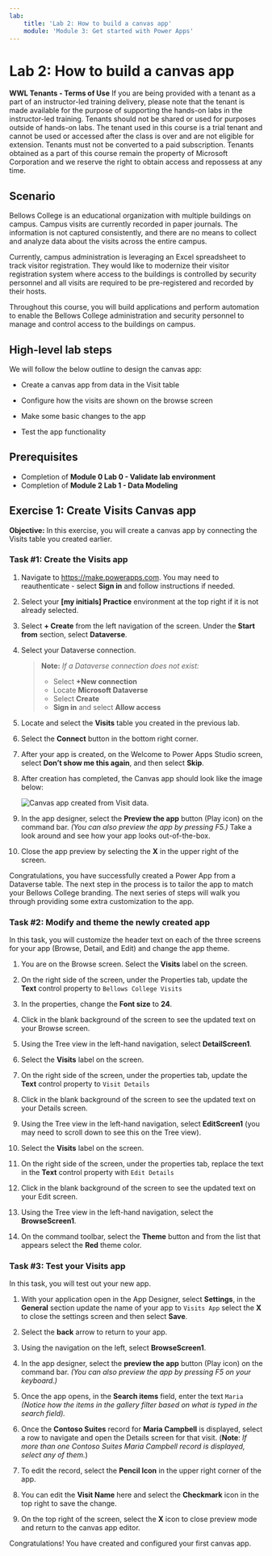```yaml
---
lab:
    title: 'Lab 2: How to build a canvas app'
    module: 'Module 3: Get started with Power Apps'
---
```


# Lab 2: How to build a canvas app

**WWL Tenants - Terms of Use**
If you are being provided with a tenant as a part of an instructor-led training delivery, please note that the tenant is made available for the purpose of supporting the hands-on labs in the instructor-led training. 
Tenants should not be shared or used for purposes outside of hands-on labs. The tenant used in this course is a trial tenant and cannot be used or accessed after the class is over and are not eligible for extension. 
Tenants must not be converted to a paid subscription. Tenants obtained as a part of this course remain the property of Microsoft Corporation and we reserve the right to obtain access and repossess at any time. 

## Scenario

Bellows College is an educational organization with multiple buildings on campus. Campus visits are currently recorded in paper journals. The information is not captured consistently, and there are no means to collect and analyze data about the visits across the entire campus.

Currently, campus administration is leveraging an Excel spreadsheet to track visitor registration. They would like to modernize their visitor registration system where access to the buildings is controlled by security personnel and all visits are required to be pre-registered and recorded by their hosts.

Throughout this course, you will build applications and perform automation to enable the Bellows College administration and security personnel to manage and control access to the buildings on campus.


## High-level lab steps

We will follow the below outline to design the canvas app:

- Create a canvas app from data in the Visit table

- Configure how the visits are shown on the browse screen

- Make some basic changes to the app

- Test the app functionality

## Prerequisites

- Completion of **Module 0 Lab 0 - Validate lab environment**
- Completion of **Module 2 Lab 1 - Data Modeling**


## Exercise 1: Create Visits Canvas app

**Objective:** In this exercise, you will create a canvas app by connecting the Visits table you created earlier.


### Task \#1: Create the Visits app

1.  Navigate to <https://make.powerapps.com>. You may need to reauthenticate - select **Sign in** and follow instructions if needed.

2.  Select your **[my initials] Practice** environment at the top right if it is not already selected.

3.  Select **+ Create** from the left navigation of the screen. Under the **Start from** section, select **Dataverse**.

4.  Select your Dataverse connection.

    > **Note:** *If a Dataverse connection does not exist:*
    > - Select **+New connection**
    > - Locate **Microsoft Dataverse**
    > - Select **Create**
    > - **Sign in** and select **Allow access**

5.  Locate and select the **Visits** table you created in the previous lab.

6.  Select the **Connect** button in the bottom right corner.

7.  After your app is created, on the Welcome to Power Apps Studio screen, select **Don’t show me this again**, and then select **Skip**.

8.  After creation has completed, the Canvas app should look like the image below:

    ![Canvas app created from Visit data.](media/2-canvas-app-from-data.png)

9.  In the app designer, select the **Preview the app** button (Play icon) on the command bar. *(You can also preview the app by pressing F5.)* Take a look around and see how your app looks out-of-the-box.

10. Close the app preview by selecting the **X** in the upper right of the screen.

Congratulations, you have successfully created a Power App from a Dataverse table. The next step in the process is to tailor the app to match your Bellows College branding. The next series of steps will walk you through providing some extra customization to the app.


### Task \#2: Modify and theme the newly created app

In this task, you will customize the header text on each of the three screens for your app (Browse, Detail, and Edit) and change the app theme. 

1.  You are on the Browse screen. Select the **Visits** label on the screen.

1.  On the right side of the screen, under the Properties tab, update the **Text** control property to `Bellows College Visits`

1.  In the properties, change the **Font size** to **24**. 

1.  Click in the blank background of the screen to see the updated text on your Browse screen. 

1.  Using the Tree view in the left-hand navigation, select **DetailScreen1**. 

1.  Select the **Visits** label on the screen.

1.  On the right side of the screen, under the properties tab, update the **Text** control property to `Visit Details`

1.  Click in the blank background of the screen to see the updated text on your Details screen.

1.  Using the Tree view in the left-hand navigation, select **EditScreen1** (you may need to scroll down to see this on the Tree view).

1.  Select the **Visits** label on the screen.

1.  On the right side of the screen, under the properties tab, replace the text in the **Text** control property with `Edit Details`

1.  Click in the blank background of the screen to see the updated text on your Edit screen.

1. Using the Tree view in the left-hand navigation, select the **BrowseScreen1**.

1. On the command toolbar, select the **Theme** button and from the list that appears select the **Red** theme color.


### Task \#3: Test your Visits app

In this task, you will test out your new app.

1.  With your application open in the App Designer, select **Settings**, in the **General** section update the name of your app to `Visits App` select the **X** to close the settings screen and then select **Save**.

2.  Select the **back** arrow to return to your app.

3.  Using the navigation on the left, select **BrowseScreen1**.

4.  In the app designer, select the **preview the app** button (Play icon) on the command bar. *(You can also preview the app by pressing F5 on your keyboard.)*

4.  Once the app opens, in the **Search items** field, enter the text `Maria`
    *(Notice how the items in the gallery filter based on what is typed in the
    search field).*

5.  Once the **Contoso Suites** record for **Maria Campbell** is displayed,
    select a row to navigate and open the Details screen for that visit. (**Note**: *If more than one Contoso Suites Maria Campbell record is
    displayed, select any of them.*)

6.  To edit the record, select the **Pencil Icon** in the upper right corner of the app.

7.  You can edit the **Visit Name** here and select the **Checkmark** icon in the top right to save the change.

8.  On the top right of the screen, select the **X** icon to close preview mode and return to the canvas app editor.

Congratulations! You have created and configured your first canvas app.


